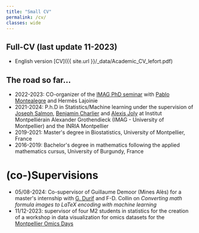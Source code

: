 ```yaml
---
title: "Small CV"
permalink: /cv/
classes: wide
---
```


## Full-CV (last update 11-2023)

* English version [CV]({{ site.url }}/_data/Academic_CV_lefort.pdf)

## The road so far...

- 2022-2023: CO-organizer of the [IMAG PhD seminar](https://imag.umontpellier.fr/?page_id=625&idsem=596) with [Pablo Montealegre](https://sites.google.com/view/pablo-montealegre-math) and Hermès Lajoinie
- 2021-2024: P.h.D in Statistics/Machine learning under the supervision of [Joseph Salmon](josephsalmon.eu/), [Benjamin Charlier](https://imag.umontpellier.fr/~charlier/index.php?page=index) and [Alexis Joly](http://www-sop.inria.fr/members/Alexis.Joly/wiki/pmwiki.php) at Institut Montpelliérain Alexander Grothendieck (IMAG - University of Montpellier) and the INRIA Montpellier
- 2019-2021: Master's degree in Biostatistics, University of Montpellier, France
- 2016-2019: Bachelor's degree in mathematics following the applied mathematics cursus, University of Burgundy, France

# (co-)Supervisions

- 05/08-2024: Co-supervisor of Guillaume Demoor (Mines Alès) for a master's internship with [G. Durif](https://gdurif.perso.math.cnrs.fr/) and F-D. Collin on *Converting math formula images to LaTeX
encoding with machine learning*
- 11/12-2023: supervisor of four M2 students in statistics for the creation of a workshop in data visualization for omics datasets for the [Montpellier Omics Days](https://montpellier-omics-days.fr/programme.php)